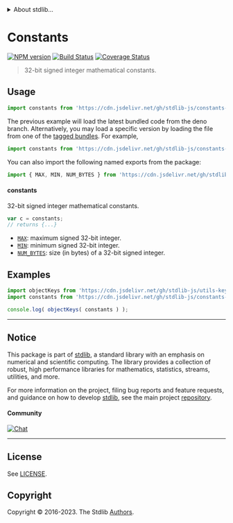 <!--

@license Apache-2.0

Copyright (c) 2021 The Stdlib Authors.

Licensed under the Apache License, Version 2.0 (the "License");
you may not use this file except in compliance with the License.
You may obtain a copy of the License at

   http://www.apache.org/licenses/LICENSE-2.0

Unless required by applicable law or agreed to in writing, software
distributed under the License is distributed on an "AS IS" BASIS,
WITHOUT WARRANTIES OR CONDITIONS OF ANY KIND, either express or implied.
See the License for the specific language governing permissions and
limitations under the License.

-->


<details>
  <summary>
    About stdlib...
  </summary>
  <p>We believe in a future in which the web is a preferred environment for numerical computation. To help realize this future, we've built stdlib. stdlib is a standard library, with an emphasis on numerical and scientific computation, written in JavaScript (and C) for execution in browsers and in Node.js.</p>
  <p>The library is fully decomposable, being architected in such a way that you can swap out and mix and match APIs and functionality to cater to your exact preferences and use cases.</p>
  <p>When you use stdlib, you can be absolutely certain that you are using the most thorough, rigorous, well-written, studied, documented, tested, measured, and high-quality code out there.</p>
  <p>To join us in bringing numerical computing to the web, get started by checking us out on <a href="https://github.com/stdlib-js/stdlib">GitHub</a>, and please consider <a href="https://opencollective.com/stdlib">financially supporting stdlib</a>. We greatly appreciate your continued support!</p>
</details>

# Constants

[![NPM version][npm-image]][npm-url] [![Build Status][test-image]][test-url] [![Coverage Status][coverage-image]][coverage-url] <!-- [![dependencies][dependencies-image]][dependencies-url] -->

> 32-bit signed integer mathematical constants.



<section class="usage">

## Usage

```javascript
import constants from 'https://cdn.jsdelivr.net/gh/stdlib-js/constants-int32@deno/mod.js';
```
The previous example will load the latest bundled code from the deno branch. Alternatively, you may load a specific version by loading the file from one of the [tagged bundles](https://github.com/stdlib-js/constants-int32/tags). For example,

```javascript
import constants from 'https://cdn.jsdelivr.net/gh/stdlib-js/constants-int32@v0.1.0-deno/mod.js';
```

You can also import the following named exports from the package:

```javascript
import { MAX, MIN, NUM_BYTES } from 'https://cdn.jsdelivr.net/gh/stdlib-js/constants-int32@deno/mod.js';
```

#### constants

32-bit signed integer mathematical constants.

```javascript
var c = constants;
// returns {...}
```

<!-- <toc pattern="*" > -->

<div class="namespace-toc">

-   <span class="signature">[`MAX`][@stdlib/constants/int32/max]</span><span class="delimiter">: </span><span class="description">maximum signed 32-bit integer.</span>
-   <span class="signature">[`MIN`][@stdlib/constants/int32/min]</span><span class="delimiter">: </span><span class="description">minimum signed 32-bit integer.</span>
-   <span class="signature">[`NUM_BYTES`][@stdlib/constants/int32/num-bytes]</span><span class="delimiter">: </span><span class="description">size (in bytes) of a 32-bit signed integer.</span>

</div>

<!-- </toc> -->

</section>

<!-- /.usage -->

<section class="examples">

## Examples

<!-- TODO: better examples -->

<!-- eslint no-undef: "error" -->

```javascript
import objectKeys from 'https://cdn.jsdelivr.net/gh/stdlib-js/utils-keys@deno/mod.js';
import constants from 'https://cdn.jsdelivr.net/gh/stdlib-js/constants-int32@deno/mod.js';

console.log( objectKeys( constants ) );
```

</section>

<!-- /.examples -->

<!-- Section for related `stdlib` packages. Do not manually edit this section, as it is automatically populated. -->

<section class="related">

</section>

<!-- /.related -->

<!-- Section for all links. Make sure to keep an empty line after the `section` element and another before the `/section` close. -->


<section class="main-repo" >

* * *

## Notice

This package is part of [stdlib][stdlib], a standard library with an emphasis on numerical and scientific computing. The library provides a collection of robust, high performance libraries for mathematics, statistics, streams, utilities, and more.

For more information on the project, filing bug reports and feature requests, and guidance on how to develop [stdlib][stdlib], see the main project [repository][stdlib].

#### Community

[![Chat][chat-image]][chat-url]

---

## License

See [LICENSE][stdlib-license].


## Copyright

Copyright &copy; 2016-2023. The Stdlib [Authors][stdlib-authors].

</section>

<!-- /.stdlib -->

<!-- Section for all links. Make sure to keep an empty line after the `section` element and another before the `/section` close. -->

<section class="links">

[npm-image]: http://img.shields.io/npm/v/@stdlib/constants-int32.svg
[npm-url]: https://npmjs.org/package/@stdlib/constants-int32

[test-image]: https://github.com/stdlib-js/constants-int32/actions/workflows/test.yml/badge.svg?branch=v0.1.0
[test-url]: https://github.com/stdlib-js/constants-int32/actions/workflows/test.yml?query=branch:v0.1.0

[coverage-image]: https://img.shields.io/codecov/c/github/stdlib-js/constants-int32/main.svg
[coverage-url]: https://codecov.io/github/stdlib-js/constants-int32?branch=main

<!--

[dependencies-image]: https://img.shields.io/david/stdlib-js/constants-int32.svg
[dependencies-url]: https://david-dm.org/stdlib-js/constants-int32/main

-->

[chat-image]: https://img.shields.io/gitter/room/stdlib-js/stdlib.svg
[chat-url]: https://app.gitter.im/#/room/#stdlib-js_stdlib:gitter.im

[stdlib]: https://github.com/stdlib-js/stdlib

[stdlib-authors]: https://github.com/stdlib-js/stdlib/graphs/contributors

[umd]: https://github.com/umdjs/umd
[es-module]: https://developer.mozilla.org/en-US/docs/Web/JavaScript/Guide/Modules

[deno-url]: https://github.com/stdlib-js/constants-int32/tree/deno
[umd-url]: https://github.com/stdlib-js/constants-int32/tree/umd
[esm-url]: https://github.com/stdlib-js/constants-int32/tree/esm
[branches-url]: https://github.com/stdlib-js/constants-int32/blob/main/branches.md

[stdlib-license]: https://raw.githubusercontent.com/stdlib-js/constants-int32/main/LICENSE

<!-- <toc-links> -->

[@stdlib/constants/int32/max]: https://github.com/stdlib-js/constants-int32-max/tree/deno

[@stdlib/constants/int32/min]: https://github.com/stdlib-js/constants-int32-min/tree/deno

[@stdlib/constants/int32/num-bytes]: https://github.com/stdlib-js/constants-int32-num-bytes/tree/deno

<!-- </toc-links> -->

</section>

<!-- /.links -->
